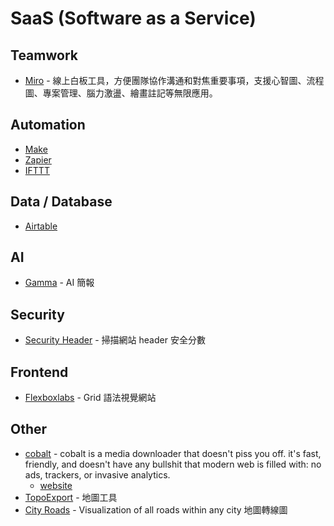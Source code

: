 # SaaS (Software as a Service)

## Teamwork

- [Miro](https://miro.com/) - 線上白板工具，方便團隊協作溝通和對焦重要事項，支援心智圖、流程圖、專案管理、腦力激盪、繪畫註記等無限應用。

## Automation

- [Make](https://www.make.com/)
- [Zapier](https://zapier.com/)
- [IFTTT](https://ifttt.com/)

## Data / Database

- [Airtable](https://www.airtable.com/)

## AI

- [Gamma](https://gamma.app/) - AI 簡報

## Security

- [Security Header](https://securityheaders.com/) - 掃描網站 header 安全分數

## Frontend

- [Flexboxlabs](https://flexboxlabs.netlify.app/) - Grid 語法視覺網站

## Other

- [cobalt](https://github.com/imputnet/cobalt) - cobalt is a media downloader that doesn't piss you off. it's fast, friendly, and doesn't have any bullshit that modern web is filled with: no ads, trackers, or invasive analytics.
  - [website](https://cobalt.tools/)
- [TopoExport](https://topoexport.com/) - 地圖工具
- [City Roads](https://github.com/anvaka/city-roads) - Visualization of all roads within any city 地圖轉線圖
